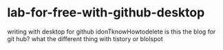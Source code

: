 # lab-for-free-with-github-desktop
writing with desktop for github idonTknowHowtodelete
is this the blog for git hub?
what the different thing with tistory or blolspot <br>
